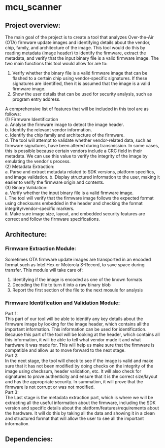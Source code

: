 # mcu_scanner  
## Project overview:  

The main goal of the project is to create a tool that analyzes Over-the-Air (OTA) firmware update images and identifying details about the vendor, chip, family, and architecture of the image. This tool would do this by reading metadata (image header) to identify the firmware, extract the metadata, and verify that the input binary file is a valid firmware image.  The two main functions this tool would allow for are to:  
1. Verify whether the binary file is a valid firmware image that can be flashed to a certain chip using vendor-specific signatures. If these signatures are identified, then it is assumed that the image is a valid firmware image.  
2. Show the user details that can be used for security analysis, such as program entry address.  

A comprehensive list of features that will be included in this tool are as follows:  
(1) Firmware Identification  
	a. Analyse the firmware image to detect the image header.  
	b. Identify the relevant vendor information.  
	c. Identify the chip family and architecture of the firmware.  
	d. The tool will attempt to validate whether vendor-related data, such as firmware signatures, have been altered during 				transmission. In some cases, this is possible because certain vendors include a CRC field in their metadata. We can use this 	value to verify the integrity of the image by emulating the vendor's process.  
(2) Metadata Extraction:  
	a. Parse and extract metadata related to SDK versions, platform specifics, and image validation.
	b. Display structured information to the user, making it easier to verify the firmware origin and contents.  
(3) Binary Validation:  
	a. Verify whether the input binary file is a valid firmware image.  
		i. The tool will verify that the firmware image follows the expected format using checksums embedded in the header and checking the format integrity/vendor-specific markers.  
		ii. Make sure image size, layout, and embedded security features are correct and follow the firmware specifications.  


## Architecture:  

### Firmware Extraction Module:  
Sometimes OTA firmware update images are transported in an encoded format such as Intel Hex or Motorola S-Record, to save space during transfer. This module will take care of:  
1. Identifying if the image is encoded as one of the known formats  
2. Decoding the file to turn it into a raw binary blob  
3. Report the first section of the file to the next mosule for analysis  

### Firmware Identification and Validation Module:  
Part 1:  
This part of our tool will be able to identify any key details about the firmware image by looking for the image header, which contains all the important information. This information can be used for identification. Because this part of the tool will be looking at the header, which contains all this information, it will be able to tell what vendor made it and what hardware it was made for. This will help us make sure that the firmware is compatible and allow us to move forward to the next stage.  
Part 2:  
In the next stage, the tool will check to see if the image is valid and make sure that it has not been modified by doing checks on the integrity of the image using checksum, header validation, etc. It will also check for signatures to prove authenticity and ensure that it is the correct size/layout and has the appropriate security. In summation, it will prove that the firmware is not corrupt or was not modified.  
Part 3:  
The Last stage is the metadata extraction part, which is where we will be extracting all the useful information about the firmware, including the SDK version and specific details about the platform/features/requirements about the hardware. It will do this by taking all the data and showing it in a clean and structured format that will allow the user to see all the important information.  


## Dependencies:  